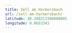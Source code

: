 ```yaml
---
title: Zell am Harmersbach
url: /zell-am-harmersbach/
latitude: 48.348213300000005
longitude: 8.0653343
---
```

